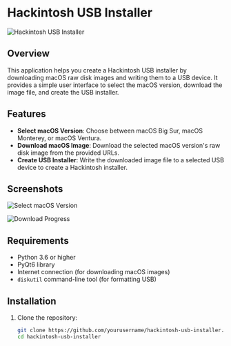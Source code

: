 # Hackintosh USB Installer

![Hackintosh USB Installer](https://www.apple.com/th/macos/sonoma/images/overview/pdf-notes/notes_pages__d0uk6tfwlp4y_medium.jpg)

## Overview

This application helps you create a Hackintosh USB installer by downloading macOS raw disk images and writing them to a USB device. It provides a simple user interface to select the macOS version, download the image file, and create the USB installer.

## Features

- **Select macOS Version**: Choose between macOS Big Sur, macOS Monterey, or macOS Ventura.
- **Download macOS Image**: Download the selected macOS version's raw disk image from the provided URLs.
- **Create USB Installer**: Write the downloaded image file to a selected USB device to create a Hackintosh installer.

## Screenshots

![Select macOS Version](images/select_version.png)

![Download Progress](images/download_progress.png)

## Requirements

- Python 3.6 or higher
- PyQt6 library
- Internet connection (for downloading macOS images)
- `diskutil` command-line tool (for formatting USB)

## Installation

1. Clone the repository:
   ```bash
   git clone https://github.com/yourusername/hackintosh-usb-installer.git
   cd hackintosh-usb-installer
